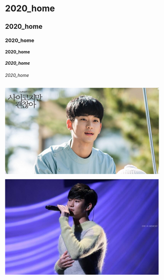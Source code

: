 # 2020_home
## 2020_home
### 2020_home
#### 2020_home
##### 2020_home
###### 2020_home

![boy](./boy.jpg "boy")

[![sing](./boy_sing.jpg)](https://www.youtube.com/watch?v=LCK7IoYv6eE "sing")
